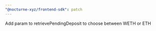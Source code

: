 ```yaml
---
"@nocturne-xyz/frontend-sdk": patch
---
```


Add param to retrievePendingDeposit to choose between WETH or ETH
